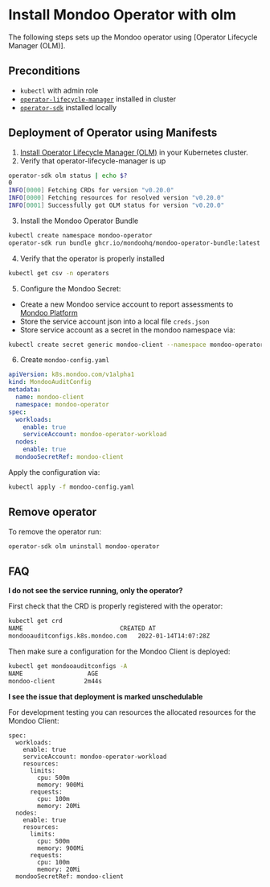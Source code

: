 # Install Mondoo Operator with olm

The following steps sets up the Mondoo operator using [Operator Lifecycle Manager (OLM)].

## Preconditions

- `kubectl` with admin role
- [`operator-lifecycle-manager`](https://olm.operatorframework.io/) installed in cluster
- [`operator-sdk`](https://sdk.operatorframework.io/docs/installation/) installed locally

## Deployment of Operator using Manifests

1. [Install Operator Lifecycle Manager (OLM)](https://olm.operatorframework.io/docs/getting-started/) in your Kubernetes cluster.
2. Verify that operator-lifecycle-manager is up

```bash
operator-sdk olm status | echo $?
0
INFO[0000] Fetching CRDs for version "v0.20.0"
INFO[0000] Fetching resources for resolved version "v0.20.0"
INFO[0001] Successfully got OLM status for version "v0.20.0"
```

3. Install the Mondoo Operator Bundle

```bash
kubectl create namespace mondoo-operator
operator-sdk run bundle ghcr.io/mondoohq/mondoo-operator-bundle:latest --namespace=mondoo-operator
```

4. Verify that the operator is properly installed

```bash
kubectl get csv -n operators
```

5. Configure the Mondoo Secret:

- Create a new Mondoo service account to report assessments to [Mondoo Platform](https://mondoo.com/docs/platform/service_accounts)
- Store the service account json into a local file `creds.json`
- Store service account as a secret in the mondoo namespace via:

```bash
kubectl create secret generic mondoo-client --namespace mondoo-operator --from-file=config=creds.json
```

6. Create `mondoo-config.yaml`

```yaml
apiVersion: k8s.mondoo.com/v1alpha1
kind: MondooAuditConfig
metadata:
  name: mondoo-client
  namespace: mondoo-operator
spec:
  workloads:
    enable: true
    serviceAccount: mondoo-operator-workload
  nodes:
    enable: true
  mondooSecretRef: mondoo-client
```

Apply the configuration via:

```bash
kubectl apply -f mondoo-config.yaml
```
## Remove operator 

To remove the operator run: 
```bash
operator-sdk olm uninstall mondoo-operator
```

## FAQ

**I do not see the service running, only the operator?**

First check that the CRD is properly registered with the operator:

```bash
kubectl get crd
NAME                           CREATED AT
mondooauditconfigs.k8s.mondoo.com   2022-01-14T14:07:28Z
```

Then make sure a configuration for the Mondoo Client is deployed:

```bash
kubectl get mondooauditconfigs -A
NAME                  AGE
mondoo-client        2m44s
```

**I see the issue that deployment is marked unschedulable**

For development testing you can resources the allocated resources for the Mondoo Client:

```
spec:
  workloads:
    enable: true
    serviceAccount: mondoo-operator-workload
    resources:
      limits:
        cpu: 500m
        memory: 900Mi
      requests:
        cpu: 100m
        memory: 20Mi
  nodes:
    enable: true
    resources:
      limits:
        cpu: 500m
        memory: 900Mi
      requests:
        cpu: 100m
        memory: 20Mi
  mondooSecretRef: mondoo-client
```

